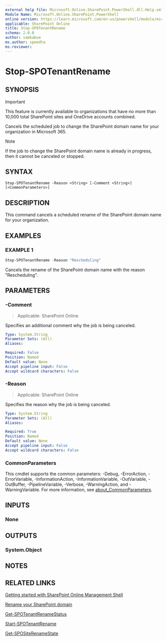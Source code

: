 ```yaml
---
external help file: Microsoft.Online.SharePoint.PowerShell.dll-Help.xml
Module Name: Microsoft.Online.SharePoint.PowerShell
online version: https://learn.microsoft.com/en-us/powershell/module/microsoft.online.sharepoint.powershell/stop-spotenantrename
applicable: SharePoint Online
title: Stop-SPOTenantRename
schema: 2.0.0
author: samkabue
ms.author: speedta
ms.reviewer:
---
```


# Stop-SPOTenantRename

## SYNOPSIS

> [!IMPORTANT]
> This feature is currently available to organizations that have no more than 10,000 total SharePoint sites and OneDrive accounts combined.

Cancels the scheduled job to change the SharePoint domain name for your organization in Microsoft 365.

> [!NOTE]
> If the job to change the SharePoint domain name is already in progress, then it cannot be canceled or stopped.

## SYNTAX

```
Stop-SPOTenantRename -Reason <String> [-Comment <String>] [<CommonParameters>]
```

## DESCRIPTION

This command cancels a scheduled rename of the SharePoint domain name for your organization.

## EXAMPLES

### EXAMPLE 1

```powershell
Stop-SPOTenantRename -Reason "Rescheduling"
```

Cancels the rename of the SharePoint domain name with the reason "Rescheduling".

## PARAMETERS

### -Comment

> Applicable: SharePoint Online

Specifies an additional comment why the job is being canceled.

```yaml
Type: System.String
Parameter Sets: (All)
Aliases:

Required: False
Position: Named
Default value: None
Accept pipeline input: False
Accept wildcard characters: False
```

### -Reason

> Applicable: SharePoint Online

Specifies the reason why the job is being canceled.

```yaml
Type: System.String
Parameter Sets: (All)
Aliases:

Required: True
Position: Named
Default value: None
Accept pipeline input: False
Accept wildcard characters: False
```

### CommonParameters

This cmdlet supports the common parameters: -Debug, -ErrorAction, -ErrorVariable, -InformationAction, -InformationVariable, -OutVariable, -OutBuffer, -PipelineVariable, -Verbose, -WarningAction, and -WarningVariable. For more information, see [about_CommonParameters](https://go.microsoft.com/fwlink/?LinkID=113216).

## INPUTS

### None

## OUTPUTS

### System.Object

## NOTES

## RELATED LINKS

[Getting started with SharePoint Online Management Shell](/powershell/sharepoint/sharepoint-online/connect-sharepoint-online)

[Rename your SharePoint domain](https://aka.ms/SPOTenantRename)

[Get-SPOTenantRenameStatus](Get-SPOTenantRenameStatus.md)

[Start-SPOTenantRename](Start-SPOTenantRename.md)

[Get-SPOSiteRenameState](Get-SPOSiteRenameState.md)
